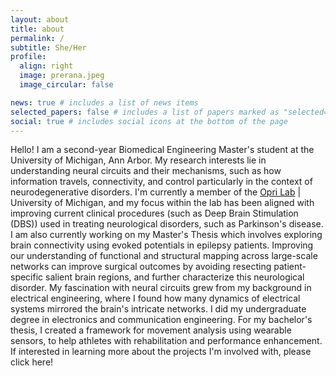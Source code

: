 ```yaml
---
layout: about
title: about
permalink: /
subtitle: She/Her
profile:
  align: right
  image: prerana.jpeg
  image_circular: false

news: true # includes a list of news items
selected_papers: false # includes a list of papers marked as "selected={true}"
social: true # includes social icons at the bottom of the page
---
```


Hello! I am a second-year Biomedical Engineering Master's student at the University of Michigan, Ann Arbor. My research interests lie in understanding neural circuits and their mechanisms, such as how information travels, connectivity, and control particularly in the context of neurodegenerative disorders. I'm currently a member of the <a href="https://oprilab.bme.umich.edu/">Opri Lab</a> | University of Michigan, and my focus within the lab has been aligned with improving current clinical procedures (such as Deep Brain Stimulation (DBS)) used in treating neurological disorders, such as Parkinson's disease. I am also currently working on my Master's Thesis which involves exploring brain connectivity using evoked potentials in epilepsy patients. Improving our understanding of functional and structural mapping across large-scale networks can improve surgical outcomes by avoiding resecting patient-specific salient brain regions, and further characterize this neurological disorder. My fascination with neural circuits grew from my background in electrical engineering, where I found how many dynamics of electrical systems mirrored the brain's intricate networks.  I did my undergraduate degree in electronics and communication engineering.  For my bachelor's thesis, I created a framework for movement analysis using wearable sensors, to help athletes with rehabilitation and performance enhancement.  If interested in learning more about the projects I'm involved with, please click here! 






